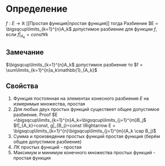# Определение
$f:E \to \mathbb{R}$ [[Простая функция|простая функция]] тогда
Разбиение $E = \bigsqcup\limits_{k=1}^{n}A_k$ допустимое разбиение для функции $f$, если $f|_{A_k}=const \forall k$
## Замечание
 $\bigsqcup\limits_{k=1}^{n}A_k$ допустимое разбиение то $f = \sum\limits_{k=1}^{n}a_k\mathbb{1}_{A_k}$
## Свойства
1. Функция постоянная на элементах конесного разбиения $E$ на измеримые множества, простая
2. Для любых двух простых функций существеет общее допустимое разбиение. Proof $E =\bigsqcup\limits_{k=1}^{n}A_k=\bigsqcup\limits_{j=1}^{m}B_j$   $f|_{A_k}=const, g|_{B_j}=const \Rightarrow E = \bigsqcup\limits_{k=1}^{n}\bigsqcup\limits_{j=1}^{m}(A_k \cap B_j)$
3. Сумма и произведение простых функций простая функция (берём общее допустимое разбиение)
4. ЛК простых функций - простая
5. Максимум и минимум конечного множества простых функций - простая функция